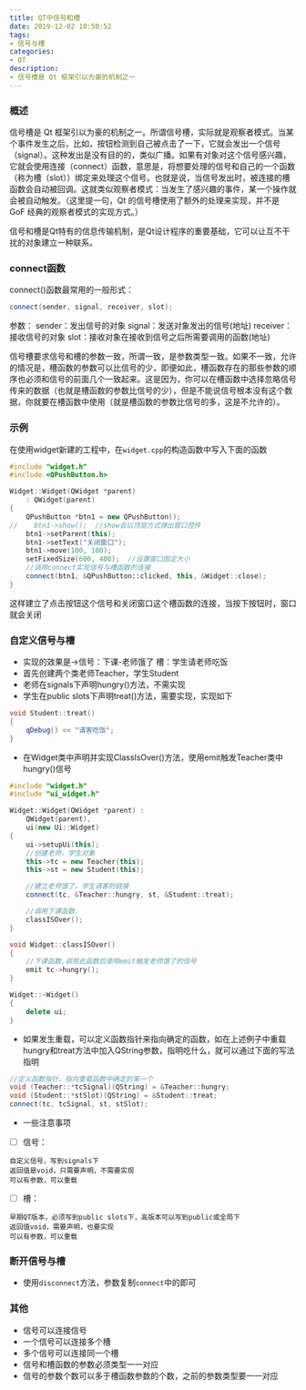 ```yaml
---
title: QT中信号和槽
date: 2019-12-02 10:50:52
tags:
- 信号与槽
categories:
- QT
description:
- 信号槽是 Qt 框架引以为豪的机制之一
---
```


<!--more-->
### 概述
信号槽是 Qt 框架引以为豪的机制之一。所谓信号槽，实际就是观察者模式。当某个事件发生之后，比如，按钮检测到自己被点击了一下，它就会发出一个信号（signal）。这种发出是没有目的的，类似广播。如果有对象对这个信号感兴趣，它就会使用连接（connect）函数，意思是，将想要处理的信号和自己的一个函数（称为槽（slot））绑定来处理这个信号。也就是说，当信号发出时，被连接的槽函数会自动被回调。这就类似观察者模式：当发生了感兴趣的事件，某一个操作就会被自动触发。（这里提一句，Qt 的信号槽使用了额外的处理来实现，并不是 GoF 经典的观察者模式的实现方式。）

信号和槽是Qt特有的信息传输机制，是Qt设计程序的重要基础，它可以让互不干扰的对象建立一种联系。

### connect函数
connect()函数最常用的一般形式：
```C++
connect(sender, signal, receiver, slot);
```

参数：
sender：发出信号的对象
signal：发送对象发出的信号(地址)
receiver：接收信号的对象
slot：接收对象在接收到信号之后所需要调用的函数(地址)

信号槽要求信号和槽的参数一致，所谓一致，是参数类型一致。如果不一致，允许的情况是，槽函数的参数可以比信号的少，即便如此，槽函数存在的那些参数的顺序也必须和信号的前面几个一致起来。这是因为，你可以在槽函数中选择忽略信号传来的数据（也就是槽函数的参数比信号的少），但是不能说信号根本没有这个数据，你就要在槽函数中使用（就是槽函数的参数比信号的多，这是不允许的）。

### 示例
在使用widget新建的工程中，在`widget.cpp`的构造函数中写入下面的函数
```C++
#include "widget.h"
#include <QPushButton.h>

Widget::Widget(QWidget *parent)
    : QWidget(parent)
{
    QPushButton *btn1 = new QPushButton();
//    btn1->show();  //show会以顶层方式弹出窗口控件
    btn1->setParent(this);
    btn1->setText("关闭窗口");
    btn1->move(100, 100);
    setFixedSize(600, 400);  //设置窗口固定大小
    //调用connect实现信号与槽函数的连接
    connect(btn1, &QPushButton::clicked, this, &Widget::close);
}
```

这样建立了点击按钮这个信号和关闭窗口这个槽函数的连接，当按下按钮时，窗口就会关闭


### 自定义信号与槽
* 实现的效果是->信号：下课-老师饿了  槽：学生请老师吃饭
* 首先创建两个类老师Teacher，学生Student
* 老师在signals下声明hungry()方法，不需实现
* 学生在public slots下声明treat()方法，需要实现，实现如下
```C++
void Student::treat()
{
    qDebug() << "请客吃饭";
}
```

* 在Widget类中声明并实现ClassIsOver()方法，使用emit触发Teacher类中hungry()信号
```C++
#include "widget.h"
#include "ui_widget.h"

Widget::Widget(QWidget *parent) :
    QWidget(parent),
    ui(new Ui::Widget)
{
    ui->setupUi(this);
    //创建老师，学生对象
    this->tc = new Teacher(this);
    this->st = new Student(this);

    //建立老师饿了，学生请客的链接
    connect(tc, &Teacher::hungry, st, &Student::treat);

    //调用下课函数，
    classISOver();
}

void Widget::classISOver()
{
    //下课函数,调用此函数后使用emit触发老师饿了的信号
    emit tc->hungry();
}

Widget::~Widget()
{
    delete ui;
}
```

* 如果发生重载，可以定义函数指针来指向确定的函数，如在上述例子中重载hungry和treat方法中加入QString参数，指明吃什么，就可以通过下面的写法指明
```C++
//定义函数指针，指向重载函数中确定的某一个
void (Teacher::*tcSignal)(QString) = &Teacher::hungry;
void (Student::*stSlot)(QString) = &Student::treat;
connect(tc, tcSignal, st, stSlot);
```

* 一些注意事项
- [ ] 信号：
```
自定义信号，写到signals下
返回值是void，只需要声明，不需要实现
可以有参数，可以重载
```

- [ ] 槽：
```
早期QT版本，必须写到public slots下，高版本可以写到public或全局下
返回值void，需要声明，也要实现
可以有参数，可以重载
```

### 断开信号与槽
* 使用`disconnect`方法，参数复制`connect`中的即可

### 其他
* 信号可以连接信号
* 一个信号可以连接多个槽
* 多个信号可以连接同一个槽
* 信号和槽函数的参数必须类型一一对应
* 信号的参数个数可以多于槽函数参数的个数，之前的参数类型要一一对应
